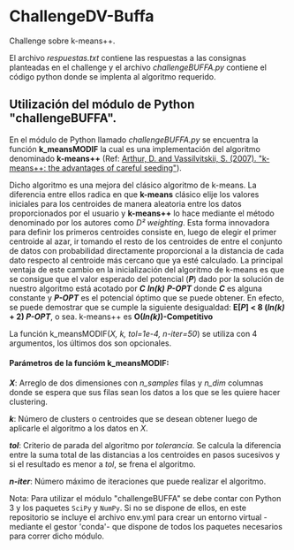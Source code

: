 # ChallengeDV-Buffa
Challenge sobre k-means++. 

El archivo *respuestas.txt* contiene las respuestas a las consignas planteadas en el challenge y el archivo *challengeBUFFA.py* contiene el código python donde se implenta al algoritmo requerido.

## Utilización del módulo de Python "challengeBUFFA".

En el módulo de Python llamado *challengeBUFFA.py* se encuentra la función **k_meansMODIF** la cual es una implementación del algoritmo denominado **k-means++** (Ref: [Arthur, D. and Vassilvitskii, S. (2007). "k-means++: the advantages of careful seeding"](http://ilpubs.stanford.edu:8090/778/1/2006-13.pdf)). 

Dicho algoritmo es una mejora del clásico algoritmo de k-means. La diferencia entre ellos radica en que **k-means** clásico elije los valores iniciales para los centroides de manera aleatoria entre los datos proporcionados por el usuario y **k-means++** lo hace mediante el método denominado por los autores como *D² weighting*. Esta forma innovadora para definir los primeros centroides consiste en, luego de elegir el primer centroide al azar, ir tomando el resto de los centroides de entre el conjunto de datos con probabilidad directamente proporcional a la distancia de cada dato respecto al centroide más cercano que ya esté calculado. La principal ventaja de este cambio en la inicialización del algoritmo de k-means es que se consigue que el valor esperado del potencial (**_P_**) dado por la solución de nuestro algoritmo está acotado por **_C_**  **_ln(k)_**   **_P-OPT_** donde **_C_** es alguna constante y **_P-OPT_** es el potencial óptimo que se puede obtener. En efecto, se puede demostrar que se cumple la siguiente desigualdad: **E[_P_] < 8 (_ln(k)_ + 2) _P-OPT_**, o sea. k-means++ es **O(_ln(k)_)-Competitivo**

La función k_meansMODIF(_X, k, tol=1e-4, n-iter=50_) se utiliza con 4 argumentos, los últimos dos son opcionales. 
#### Parámetros de la funcióm k_meansMODIF:

**_X_**: Arreglo de dos dimensiones con *n_samples* filas y *n_dim* columnas donde se espera que sus filas sean los datos a los que se les quiere hacer clustering.

**_k_**: Número de clusters o centroides que se desean obtener luego de aplicarle el algoritmo a los datos en $X$.

**_tol_**: Criterio de parada del algoritmo por *tolerancia*. Se calcula la diferencia entre la suma total de las distancias a los centroides en pasos sucesivos y si el resultado es menor a *$tol$*, se frena el algoritmo.

**_n-iter_**: Número máximo de iteraciones que puede realizar el algoritmo.

Nota: Para utilizar el módulo "challengeBUFFA" se debe contar con Python 3 y los paquetes `SciPy` y `NumPy`. Si no se dispone de ellos, en este repositorio se incluye el archivo env.yml para crear un entorno virtual -mediante el gestor 'conda'- que dispone de todos los paquetes necesarios para correr dicho módulo.
